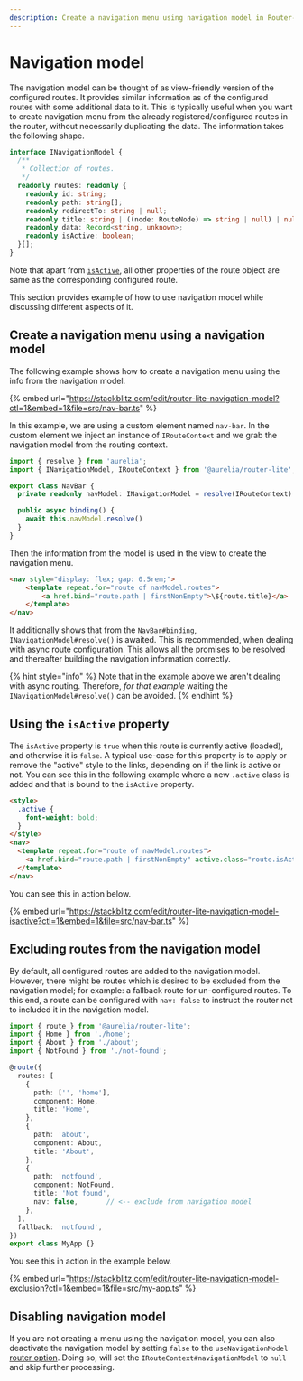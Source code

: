 ```yaml
---
description: Create a navigation menu using navigation model in Router-Lite.
---
```


# Navigation model

The navigation model can be thought of as view-friendly version of the configured routes.
It provides similar information as of the configured routes with some additional data to it.
This is typically useful when you want to create navigation menu from the already registered/configured routes in the router, without necessarily duplicating the data.
The information takes the following shape.

```typescript
interface INavigationModel {
  /**
   * Collection of routes.
   */
  readonly routes: readonly {
    readonly id: string;
    readonly path: string[];
    readonly redirectTo: string | null;
    readonly title: string | ((node: RouteNode) => string | null) | null;
    readonly data: Record<string, unknown>;
    readonly isActive: boolean;
  }[];
}
```
Note that apart from [`isActive`](#using-the-isactive-property), all other properties of the route object are same as the corresponding configured route.

This section provides example of how to use navigation model while discussing different aspects of it.

## Create a navigation menu using a navigation model

The following example shows how to create a navigation menu using the info from the navigation model.

{% embed url="https://stackblitz.com/edit/router-lite-navigation-model?ctl=1&embed=1&file=src/nav-bar.ts" %}

In this example, we are using a custom element named `nav-bar`.
In the custom element we inject an instance of `IRouteContext` and we grab the navigation model from the routing context.

```typescript
import { resolve } from 'aurelia';
import { INavigationModel, IRouteContext } from '@aurelia/router-lite';

export class NavBar {
  private readonly navModel: INavigationModel = resolve(IRouteContext).navigationModel;

  public async binding() {
    await this.navModel.resolve()
  }
}
```

Then the information from the model is used in the view to create the navigation menu.

```html
<nav style="display: flex; gap: 0.5rem;">
    <template repeat.for="route of navModel.routes">
        <a href.bind="route.path | firstNonEmpty">\${route.title}</a>
    </template>
</nav>
```

It additionally shows that from the `NavBar#binding`, `INavigationModel#resolve()` is awaited.
This is recommended, when dealing with async route configuration.
This allows all the promises to be resolved and thereafter building the navigation information correctly.

{% hint style="info" %}
Note that in the example above we aren't dealing with async routing.
Therefore, *for that example* waiting the `INavigationModel#resolve()` can be avoided.
{% endhint %}

## Using the `isActive` property

The `isActive` property is `true` when this route is currently active (loaded), and otherwise it is `false`.
A typical use-case for this property is to apply or remove the "active" style to the links, depending on if the link is active or not.
You can see this in the following example where a new `.active` class is added and that is bound to the `isActive` property.

```html
<style>
  .active {
    font-weight: bold;
  }
</style>
<nav>
  <template repeat.for="route of navModel.routes">
    <a href.bind="route.path | firstNonEmpty" active.class="route.isActive">${route.title}</a>
  </template>
</nav>
```

You can see this in action below.

{% embed url="https://stackblitz.com/edit/router-lite-navigation-model-isactive?ctl=1&embed=1&file=src/nav-bar.ts" %}

## Excluding routes from the navigation model

By default, all configured routes are added to the navigation model.
However, there might be routes which is desired to be excluded from the navigation model; for example: a fallback route for un-configured routes.
To this end, a route can be configured with `nav: false` to instruct the router not to included it in the navigation model.

```typescript
import { route } from '@aurelia/router-lite';
import { Home } from './home';
import { About } from './about';
import { NotFound } from './not-found';

@route({
  routes: [
    {
      path: ['', 'home'],
      component: Home,
      title: 'Home',
    },
    {
      path: 'about',
      component: About,
      title: 'About',
    },
    {
      path: 'notfound',
      component: NotFound,
      title: 'Not found',
      nav: false,       // <-- exclude from navigation model
    },
  ],
  fallback: 'notfound',
})
export class MyApp {}
```

You see this in action in the example below.

{% embed url="https://stackblitz.com/edit/router-lite-navigation-model-exclusion?ctl=1&embed=1&file=src/my-app.ts" %}

## Disabling navigation model

If you are not creating a menu using the navigation model, you can also deactivate the navigation model by setting `false` to the `useNavigationModel` [router option](./router-configuration.md).
Doing so, will set the `IRouteContext#navigationModel` to `null` and skip further processing.
